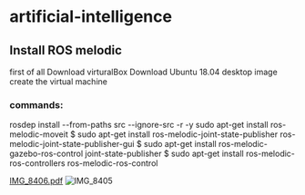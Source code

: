 # artificial-intelligence
## Install ROS melodic
first of all 
Download virturalBox
Download Ubuntu 18.04 desktop image
create the virtual machine
### commands:
rosdep install --from-paths src --ignore-src -r -y
sudo apt-get install ros-melodic-moveit
$ sudo apt-get install ros-melodic-joint-state-publisher ros-melodic-joint-state-publisher-gui
$ sudo apt-get install ros-melodic-gazebo-ros-control joint-state-publisher
$ sudo apt-get install ros-melodic-ros-controllers ros-melodic-ros-control

[IMG_8406.pdf](https://github.com/ShahadAlshahrani/artificial-intelligence/files/12176199/IMG_8406.pdf)
![IMG_8405](https://github.com/ShahadAlshahrani/artificial-intelligence/assets/139855183/bf0eb095-38b8-48d2-b49a-39150b870f7c)

